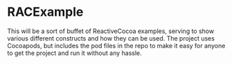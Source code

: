 RACExample
==========
This will be a sort of buffet of ReactiveCocoa examples, serving to show various different constructs and how they can be used. The project uses Cocoapods, but includes the pod files in the repo to make it easy for anyone to get the project and run it without any hassle.


